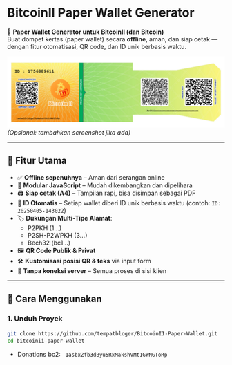 # BitcoinII Paper Wallet Generator

🔐 **Paper Wallet Generator untuk BitcoinII (dan Bitcoin)**  
Buat dompet kertas (paper wallet) secara **offline**, aman, dan siap cetak — dengan fitur otomatisasi, QR code, dan ID unik berbasis waktu.

![Paper Wallet Preview](2.png) *(Opsional: tambahkan screenshot jika ada)*

---

## 📌 Fitur Utama

- ✅ **Offline sepenuhnya** – Aman dari serangan online
- 🧩 **Modular JavaScript** – Mudah dikembangkan dan dipelihara
- 🖨️ **Siap cetak (A4)** – Tampilan rapi, bisa disimpan sebagai PDF
- 🔢 **ID Otomatis** – Setiap wallet diberi ID unik berbasis waktu (contoh: `ID: 20250405-143022`)
- 🏷️ **Dukungan Multi-Tipe Alamat**:
  - P2PKH (1...)
  - P2SH-P2WPKH (3...)
  - Bech32 (bc1...)
- 🖼️ **QR Code Publik & Privat**
- 🛠️ **Kustomisasi posisi QR & teks** via input form
- 💾 **Tanpa koneksi server** – Semua proses di sisi klien

---

## 🚀 Cara Menggunakan

### 1. Unduh Proyek
```bash
git clone https://github.com/tempatbloger/BitcoinII-Paper-Wallet.git
cd bitcoinii-paper-wallet
```



- Donations bc2: ``` 1asbxZfb3dByu5RxMakshVMt1GWNGToRp```
